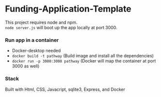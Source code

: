# Funding-Application-Template


This project requires node and npm.  
  ```node server.js``` will boot up the app locally at port 3000.

### Run app in a container
- Docker-desktop needed
- ```docker build -t pathway```  (Build image and install all the dependencies)    
- ```docker run -p 3000:3000 pathway``` (Docker will map the container at port 3000 as well)

### Stack
Built with Html, CSS, Javacript, sqlite3, Express, and Docker

